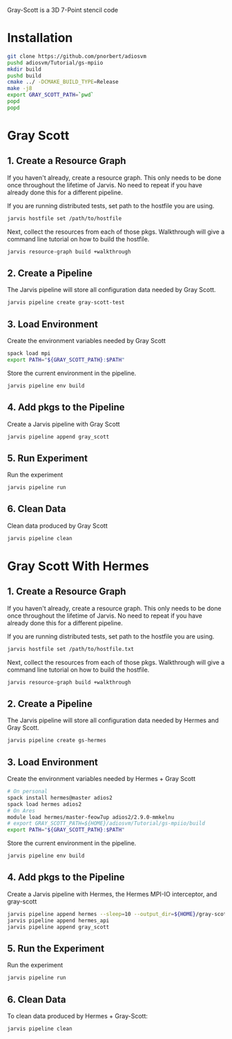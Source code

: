 Gray-Scott is a 3D 7-Point stencil code

# Installation

```bash
git clone https://github.com/pnorbert/adiosvm
pushd adiosvm/Tutorial/gs-mpiio
mkdir build
pushd build
cmake ../ -DCMAKE_BUILD_TYPE=Release
make -j8
export GRAY_SCOTT_PATH=`pwd`
popd
popd
```

# Gray Scott

## 1. Create a Resource Graph

If you haven't already, create a resource graph. This only needs to be done
once throughout the lifetime of Jarvis. No need to repeat if you have already
done this for a different pipeline.

If you are running distributed tests, set path to the hostfile you are  using.
```bash
jarvis hostfile set /path/to/hostfile
```

Next, collect the resources from each of those pkgs. Walkthrough will give
a command line tutorial on how to build the hostfile.
```bash
jarvis resource-graph build +walkthrough
```

## 2. Create a Pipeline

The Jarvis pipeline will store all configuration data needed by Gray Scott.

```bash
jarvis pipeline create gray-scott-test
```

## 3. Load Environment

Create the environment variables needed by Gray Scott
```bash
spack load mpi
export PATH="${GRAY_SCOTT_PATH}:$PATH"
```````````

Store the current environment in the pipeline.
```bash
jarvis pipeline env build
```

## 4. Add pkgs to the Pipeline

Create a Jarvis pipeline with Gray Scott
```bash
jarvis pipeline append gray_scott
```

## 5. Run Experiment

Run the experiment
```bash
jarvis pipeline run
```

## 6. Clean Data

Clean data produced by Gray Scott
```bash
jarvis pipeline clean
```

# Gray Scott With Hermes

## 1. Create a Resource Graph

If you haven't already, create a resource graph. This only needs to be done
once throughout the lifetime of Jarvis. No need to repeat if you have already
done this for a different pipeline.

If you are running distributed tests, set path to the hostfile you are  using.
```bash
jarvis hostfile set /path/to/hostfile.txt
```

Next, collect the resources from each of those pkgs. Walkthrough will give
a command line tutorial on how to build the hostfile.
```bash
jarvis resource-graph build +walkthrough
```

## 2. Create a Pipeline

The Jarvis pipeline will store all configuration data needed by Hermes
and Gray Scott.

```bash
jarvis pipeline create gs-hermes
```

## 3. Load Environment

Create the environment variables needed by Hermes + Gray Scott
```bash
# On personal
spack install hermes@master adios2
spack load hermes adios2
# On Ares
module load hermes/master-feow7up adios2/2.9.0-mmkelnu
# export GRAY_SCOTT_PATH=${HOME}/adiosvm/Tutorial/gs-mpiio/build
export PATH="${GRAY_SCOTT_PATH}:$PATH"
```

Store the current environment in the pipeline.
```bash
jarvis pipeline env build
```

## 4. Add pkgs to the Pipeline

Create a Jarvis pipeline with Hermes, the Hermes MPI-IO interceptor,
and gray-scott
```bash
jarvis pipeline append hermes --sleep=10 --output_dir=${HOME}/gray-scott
jarvis pipeline append hermes_api
jarvis pipeline append gray_scott
```

## 5. Run the Experiment

Run the experiment
```bash
jarvis pipeline run
```

## 6. Clean Data

To clean data produced by Hermes + Gray-Scott:
```bash
jarvis pipeline clean
```
